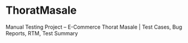# ThoratMasale
Manual Testing Project – E-Commerce Thorat Masale | Test Cases, Bug Reports, RTM, Test Summary
